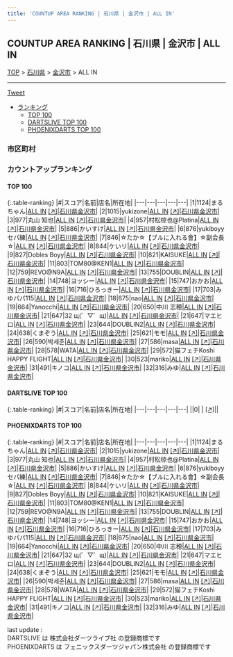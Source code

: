 ```yaml
---
title: 'COUNTUP AREA RANKING | 石川県 | 金沢市 | ALL IN'
---
```

## COUNTUP AREA RANKING | 石川県 | 金沢市 | ALL IN

[TOP](/darts/rank/) > [石川県](/darts/rank/石川県/) > [金沢市](/darts/rank/石川県/金沢市/) > ALL IN

___

<a href="https://twitter.com/share?ref_src=twsrc%5Etfw" data-text="COUNTUP AREA RANKING | 石川県金沢市ALL IN" class="twitter-share-button" data-hashtags="DARTSLIVE,PHOENIXDARTS,darts,ダーツ" data-show-count="false">Tweet</a>

* [ランキング](#カウントアップランキング)
    * [TOP 100](#top-100)
    * [DARTSLIVE TOP 100](#dartslive-top-100)
    * [PHOENIXDARTS TOP 100](#phoenixdarts-top-100)

### 市区町村

<ul>

</ul>

### カウントアップランキング

#### TOP 100



{:.table-ranking}
|#|スコア|名前|店名|所在地|
|---|---|---|---|---|
|1|1124|<span class="rank-name-pd">まるちゃん</span>|<a href="/darts/rank/shops/91792.html">ALL IN</a> <a href="https://vs.phoenixdarts.com/jp/shop/shopDetailInfo/s_91792?s_seq=91792">[↗]</a>|<a href="/darts/rank/石川県/金沢市">石川県金沢市</a>|
|2|1015|<span class="rank-name-pd">yukizone</span>|<a href="/darts/rank/shops/91792.html">ALL IN</a> <a href="https://vs.phoenixdarts.com/jp/shop/shopDetailInfo/s_91792?s_seq=91792">[↗]</a>|<a href="/darts/rank/石川県/金沢市">石川県金沢市</a>|
|3|977|<span class="rank-name-pd"><span class="pro-icon-pd"></span>丸山 知也</span>|<a href="/darts/rank/shops/91792.html">ALL IN</a> <a href="https://vs.phoenixdarts.com/jp/shop/shopDetailInfo/s_91792?s_seq=91792">[↗]</a>|<a href="/darts/rank/石川県/金沢市">石川県金沢市</a>|
|4|957|<span class="rank-name-pd">村松椋也@Platina</span>|<a href="/darts/rank/shops/91792.html">ALL IN</a> <a href="https://vs.phoenixdarts.com/jp/shop/shopDetailInfo/s_91792?s_seq=91792">[↗]</a>|<a href="/darts/rank/石川県/金沢市">石川県金沢市</a>|
|5|886|<span class="rank-name-pd">かいすけ</span>|<a href="/darts/rank/shops/91792.html">ALL IN</a> <a href="https://vs.phoenixdarts.com/jp/shop/shopDetailInfo/s_91792?s_seq=91792">[↗]</a>|<a href="/darts/rank/石川県/金沢市">石川県金沢市</a>|
|6|876|<span class="rank-name-pd">yukiboyy セパ練</span>|<a href="/darts/rank/shops/91792.html">ALL IN</a> <a href="https://vs.phoenixdarts.com/jp/shop/shopDetailInfo/s_91792?s_seq=91792">[↗]</a>|<a href="/darts/rank/石川県/金沢市">石川県金沢市</a>|
|7|846|<span class="rank-name-pd">☆たか☆【ブルに入れる會】☆副会長☆</span>|<a href="/darts/rank/shops/91792.html">ALL IN</a> <a href="https://vs.phoenixdarts.com/jp/shop/shopDetailInfo/s_91792?s_seq=91792">[↗]</a>|<a href="/darts/rank/石川県/金沢市">石川県金沢市</a>|
|8|844|<span class="rank-name-pd">ケいリ</span>|<a href="/darts/rank/shops/91792.html">ALL IN</a> <a href="https://vs.phoenixdarts.com/jp/shop/shopDetailInfo/s_91792?s_seq=91792">[↗]</a>|<a href="/darts/rank/石川県/金沢市">石川県金沢市</a>|
|9|827|<span class="rank-name-pd">Dobles Boyy</span>|<a href="/darts/rank/shops/91792.html">ALL IN</a> <a href="https://vs.phoenixdarts.com/jp/shop/shopDetailInfo/s_91792?s_seq=91792">[↗]</a>|<a href="/darts/rank/石川県/金沢市">石川県金沢市</a>|
|10|821|<span class="rank-name-pd">KAISUKE</span>|<a href="/darts/rank/shops/91792.html">ALL IN</a> <a href="https://vs.phoenixdarts.com/jp/shop/shopDetailInfo/s_91792?s_seq=91792">[↗]</a>|<a href="/darts/rank/石川県/金沢市">石川県金沢市</a>|
|11|803|<span class="rank-name-pd">TOM80@KEN1</span>|<a href="/darts/rank/shops/91792.html">ALL IN</a> <a href="https://vs.phoenixdarts.com/jp/shop/shopDetailInfo/s_91792?s_seq=91792">[↗]</a>|<a href="/darts/rank/石川県/金沢市">石川県金沢市</a>|
|12|759|<span class="rank-name-pd">REVO@N9A</span>|<a href="/darts/rank/shops/91792.html">ALL IN</a> <a href="https://vs.phoenixdarts.com/jp/shop/shopDetailInfo/s_91792?s_seq=91792">[↗]</a>|<a href="/darts/rank/石川県/金沢市">石川県金沢市</a>|
|13|755|<span class="rank-name-pd">DOUBLIN</span>|<a href="/darts/rank/shops/91792.html">ALL IN</a> <a href="https://vs.phoenixdarts.com/jp/shop/shopDetailInfo/s_91792?s_seq=91792">[↗]</a>|<a href="/darts/rank/石川県/金沢市">石川県金沢市</a>|
|14|748|<span class="rank-name-pd">ヨッシー</span>|<a href="/darts/rank/shops/91792.html">ALL IN</a> <a href="https://vs.phoenixdarts.com/jp/shop/shopDetailInfo/s_91792?s_seq=91792">[↗]</a>|<a href="/darts/rank/石川県/金沢市">石川県金沢市</a>|
|15|747|<span class="rank-name-pd">おかお</span>|<a href="/darts/rank/shops/91792.html">ALL IN</a> <a href="https://vs.phoenixdarts.com/jp/shop/shopDetailInfo/s_91792?s_seq=91792">[↗]</a>|<a href="/darts/rank/石川県/金沢市">石川県金沢市</a>|
|16|716|<span class="rank-name-pd">ひろっきー</span>|<a href="/darts/rank/shops/91792.html">ALL IN</a> <a href="https://vs.phoenixdarts.com/jp/shop/shopDetailInfo/s_91792?s_seq=91792">[↗]</a>|<a href="/darts/rank/石川県/金沢市">石川県金沢市</a>|
|17|703|<span class="rank-name-pd">みゆパパ115</span>|<a href="/darts/rank/shops/91792.html">ALL IN</a> <a href="https://vs.phoenixdarts.com/jp/shop/shopDetailInfo/s_91792?s_seq=91792">[↗]</a>|<a href="/darts/rank/石川県/金沢市">石川県金沢市</a>|
|18|675|<span class="rank-name-pd">nao</span>|<a href="/darts/rank/shops/91792.html">ALL IN</a> <a href="https://vs.phoenixdarts.com/jp/shop/shopDetailInfo/s_91792?s_seq=91792">[↗]</a>|<a href="/darts/rank/石川県/金沢市">石川県金沢市</a>|
|19|664|<span class="rank-name-pd">Yanocchi</span>|<a href="/darts/rank/shops/91792.html">ALL IN</a> <a href="https://vs.phoenixdarts.com/jp/shop/shopDetailInfo/s_91792?s_seq=91792">[↗]</a>|<a href="/darts/rank/石川県/金沢市">石川県金沢市</a>|
|20|650|<span class="rank-name-pd"><span class="pro-icon-pd"></span>中川 志穂</span>|<a href="/darts/rank/shops/91792.html">ALL IN</a> <a href="https://vs.phoenixdarts.com/jp/shop/shopDetailInfo/s_91792?s_seq=91792">[↗]</a>|<a href="/darts/rank/石川県/金沢市">石川県金沢市</a>|
|21|647|<span class="rank-name-pd">32 щ(゜▽゜щ)</span>|<a href="/darts/rank/shops/91792.html">ALL IN</a> <a href="https://vs.phoenixdarts.com/jp/shop/shopDetailInfo/s_91792?s_seq=91792">[↗]</a>|<a href="/darts/rank/石川県/金沢市">石川県金沢市</a>|
|21|647|<span class="rank-name-pd">マエヒロ</span>|<a href="/darts/rank/shops/91792.html">ALL IN</a> <a href="https://vs.phoenixdarts.com/jp/shop/shopDetailInfo/s_91792?s_seq=91792">[↗]</a>|<a href="/darts/rank/石川県/金沢市">石川県金沢市</a>|
|23|644|<span class="rank-name-pd">DOUBLIN2</span>|<a href="/darts/rank/shops/91792.html">ALL IN</a> <a href="https://vs.phoenixdarts.com/jp/shop/shopDetailInfo/s_91792?s_seq=91792">[↗]</a>|<a href="/darts/rank/石川県/金沢市">石川県金沢市</a>|
|24|638|<span class="rank-name-pd">くまぞう</span>|<a href="/darts/rank/shops/91792.html">ALL IN</a> <a href="https://vs.phoenixdarts.com/jp/shop/shopDetailInfo/s_91792?s_seq=91792">[↗]</a>|<a href="/darts/rank/石川県/金沢市">石川県金沢市</a>|
|25|621|<span class="rank-name-pd">モモ</span>|<a href="/darts/rank/shops/91792.html">ALL IN</a> <a href="https://vs.phoenixdarts.com/jp/shop/shopDetailInfo/s_91792?s_seq=91792">[↗]</a>|<a href="/darts/rank/石川県/金沢市">石川県金沢市</a>|
|26|590|<span class="rank-name-pd">박세준</span>|<a href="/darts/rank/shops/91792.html">ALL IN</a> <a href="https://vs.phoenixdarts.com/jp/shop/shopDetailInfo/s_91792?s_seq=91792">[↗]</a>|<a href="/darts/rank/石川県/金沢市">石川県金沢市</a>|
|27|586|<span class="rank-name-pd">masa</span>|<a href="/darts/rank/shops/91792.html">ALL IN</a> <a href="https://vs.phoenixdarts.com/jp/shop/shopDetailInfo/s_91792?s_seq=91792">[↗]</a>|<a href="/darts/rank/石川県/金沢市">石川県金沢市</a>|
|28|578|<span class="rank-name-pd">WATA</span>|<a href="/darts/rank/shops/91792.html">ALL IN</a> <a href="https://vs.phoenixdarts.com/jp/shop/shopDetailInfo/s_91792?s_seq=91792">[↗]</a>|<a href="/darts/rank/石川県/金沢市">石川県金沢市</a>|
|29|572|<span class="rank-name-pd">猫フェチKoshi HAPPY FLIGHT</span>|<a href="/darts/rank/shops/91792.html">ALL IN</a> <a href="https://vs.phoenixdarts.com/jp/shop/shopDetailInfo/s_91792?s_seq=91792">[↗]</a>|<a href="/darts/rank/石川県/金沢市">石川県金沢市</a>|
|30|523|<span class="rank-name-pd">mariko</span>|<a href="/darts/rank/shops/91792.html">ALL IN</a> <a href="https://vs.phoenixdarts.com/jp/shop/shopDetailInfo/s_91792?s_seq=91792">[↗]</a>|<a href="/darts/rank/石川県/金沢市">石川県金沢市</a>|
|31|491|<span class="rank-name-pd">キノコ</span>|<a href="/darts/rank/shops/91792.html">ALL IN</a> <a href="https://vs.phoenixdarts.com/jp/shop/shopDetailInfo/s_91792?s_seq=91792">[↗]</a>|<a href="/darts/rank/石川県/金沢市">石川県金沢市</a>|
|32|316|<span class="rank-name-pd">みゆ</span>|<a href="/darts/rank/shops/91792.html">ALL IN</a> <a href="https://vs.phoenixdarts.com/jp/shop/shopDetailInfo/s_91792?s_seq=91792">[↗]</a>|<a href="/darts/rank/石川県/金沢市">石川県金沢市</a>|


#### DARTSLIVE TOP 100



{:.table-ranking}
|#|スコア|名前|店名|所在地|
|---|---|---|---|---|
||0|<span class="rank-name-dl"> </span>|<a href="/darts/rank/shops/.html"></a> <a href="">[↗]</a>|<a href="/darts/rank//"></a>|


#### PHOENIXDARTS TOP 100



{:.table-ranking}
|#|スコア|名前|店名|所在地|
|---|---|---|---|---|
|1|1124|<span class="rank-name-pd">まるちゃん</span>|<a href="/darts/rank/shops/91792.html">ALL IN</a> <a href="https://vs.phoenixdarts.com/jp/shop/shopDetailInfo/s_91792?s_seq=91792">[↗]</a>|<a href="/darts/rank/石川県/金沢市">石川県金沢市</a>|
|2|1015|<span class="rank-name-pd">yukizone</span>|<a href="/darts/rank/shops/91792.html">ALL IN</a> <a href="https://vs.phoenixdarts.com/jp/shop/shopDetailInfo/s_91792?s_seq=91792">[↗]</a>|<a href="/darts/rank/石川県/金沢市">石川県金沢市</a>|
|3|977|<span class="rank-name-pd"><span class="pro-icon-pd"></span>丸山 知也</span>|<a href="/darts/rank/shops/91792.html">ALL IN</a> <a href="https://vs.phoenixdarts.com/jp/shop/shopDetailInfo/s_91792?s_seq=91792">[↗]</a>|<a href="/darts/rank/石川県/金沢市">石川県金沢市</a>|
|4|957|<span class="rank-name-pd">村松椋也@Platina</span>|<a href="/darts/rank/shops/91792.html">ALL IN</a> <a href="https://vs.phoenixdarts.com/jp/shop/shopDetailInfo/s_91792?s_seq=91792">[↗]</a>|<a href="/darts/rank/石川県/金沢市">石川県金沢市</a>|
|5|886|<span class="rank-name-pd">かいすけ</span>|<a href="/darts/rank/shops/91792.html">ALL IN</a> <a href="https://vs.phoenixdarts.com/jp/shop/shopDetailInfo/s_91792?s_seq=91792">[↗]</a>|<a href="/darts/rank/石川県/金沢市">石川県金沢市</a>|
|6|876|<span class="rank-name-pd">yukiboyy セパ練</span>|<a href="/darts/rank/shops/91792.html">ALL IN</a> <a href="https://vs.phoenixdarts.com/jp/shop/shopDetailInfo/s_91792?s_seq=91792">[↗]</a>|<a href="/darts/rank/石川県/金沢市">石川県金沢市</a>|
|7|846|<span class="rank-name-pd">☆たか☆【ブルに入れる會】☆副会長☆</span>|<a href="/darts/rank/shops/91792.html">ALL IN</a> <a href="https://vs.phoenixdarts.com/jp/shop/shopDetailInfo/s_91792?s_seq=91792">[↗]</a>|<a href="/darts/rank/石川県/金沢市">石川県金沢市</a>|
|8|844|<span class="rank-name-pd">ケいリ</span>|<a href="/darts/rank/shops/91792.html">ALL IN</a> <a href="https://vs.phoenixdarts.com/jp/shop/shopDetailInfo/s_91792?s_seq=91792">[↗]</a>|<a href="/darts/rank/石川県/金沢市">石川県金沢市</a>|
|9|827|<span class="rank-name-pd">Dobles Boyy</span>|<a href="/darts/rank/shops/91792.html">ALL IN</a> <a href="https://vs.phoenixdarts.com/jp/shop/shopDetailInfo/s_91792?s_seq=91792">[↗]</a>|<a href="/darts/rank/石川県/金沢市">石川県金沢市</a>|
|10|821|<span class="rank-name-pd">KAISUKE</span>|<a href="/darts/rank/shops/91792.html">ALL IN</a> <a href="https://vs.phoenixdarts.com/jp/shop/shopDetailInfo/s_91792?s_seq=91792">[↗]</a>|<a href="/darts/rank/石川県/金沢市">石川県金沢市</a>|
|11|803|<span class="rank-name-pd">TOM80@KEN1</span>|<a href="/darts/rank/shops/91792.html">ALL IN</a> <a href="https://vs.phoenixdarts.com/jp/shop/shopDetailInfo/s_91792?s_seq=91792">[↗]</a>|<a href="/darts/rank/石川県/金沢市">石川県金沢市</a>|
|12|759|<span class="rank-name-pd">REVO@N9A</span>|<a href="/darts/rank/shops/91792.html">ALL IN</a> <a href="https://vs.phoenixdarts.com/jp/shop/shopDetailInfo/s_91792?s_seq=91792">[↗]</a>|<a href="/darts/rank/石川県/金沢市">石川県金沢市</a>|
|13|755|<span class="rank-name-pd">DOUBLIN</span>|<a href="/darts/rank/shops/91792.html">ALL IN</a> <a href="https://vs.phoenixdarts.com/jp/shop/shopDetailInfo/s_91792?s_seq=91792">[↗]</a>|<a href="/darts/rank/石川県/金沢市">石川県金沢市</a>|
|14|748|<span class="rank-name-pd">ヨッシー</span>|<a href="/darts/rank/shops/91792.html">ALL IN</a> <a href="https://vs.phoenixdarts.com/jp/shop/shopDetailInfo/s_91792?s_seq=91792">[↗]</a>|<a href="/darts/rank/石川県/金沢市">石川県金沢市</a>|
|15|747|<span class="rank-name-pd">おかお</span>|<a href="/darts/rank/shops/91792.html">ALL IN</a> <a href="https://vs.phoenixdarts.com/jp/shop/shopDetailInfo/s_91792?s_seq=91792">[↗]</a>|<a href="/darts/rank/石川県/金沢市">石川県金沢市</a>|
|16|716|<span class="rank-name-pd">ひろっきー</span>|<a href="/darts/rank/shops/91792.html">ALL IN</a> <a href="https://vs.phoenixdarts.com/jp/shop/shopDetailInfo/s_91792?s_seq=91792">[↗]</a>|<a href="/darts/rank/石川県/金沢市">石川県金沢市</a>|
|17|703|<span class="rank-name-pd">みゆパパ115</span>|<a href="/darts/rank/shops/91792.html">ALL IN</a> <a href="https://vs.phoenixdarts.com/jp/shop/shopDetailInfo/s_91792?s_seq=91792">[↗]</a>|<a href="/darts/rank/石川県/金沢市">石川県金沢市</a>|
|18|675|<span class="rank-name-pd">nao</span>|<a href="/darts/rank/shops/91792.html">ALL IN</a> <a href="https://vs.phoenixdarts.com/jp/shop/shopDetailInfo/s_91792?s_seq=91792">[↗]</a>|<a href="/darts/rank/石川県/金沢市">石川県金沢市</a>|
|19|664|<span class="rank-name-pd">Yanocchi</span>|<a href="/darts/rank/shops/91792.html">ALL IN</a> <a href="https://vs.phoenixdarts.com/jp/shop/shopDetailInfo/s_91792?s_seq=91792">[↗]</a>|<a href="/darts/rank/石川県/金沢市">石川県金沢市</a>|
|20|650|<span class="rank-name-pd"><span class="pro-icon-pd"></span>中川 志穂</span>|<a href="/darts/rank/shops/91792.html">ALL IN</a> <a href="https://vs.phoenixdarts.com/jp/shop/shopDetailInfo/s_91792?s_seq=91792">[↗]</a>|<a href="/darts/rank/石川県/金沢市">石川県金沢市</a>|
|21|647|<span class="rank-name-pd">32 щ(゜▽゜щ)</span>|<a href="/darts/rank/shops/91792.html">ALL IN</a> <a href="https://vs.phoenixdarts.com/jp/shop/shopDetailInfo/s_91792?s_seq=91792">[↗]</a>|<a href="/darts/rank/石川県/金沢市">石川県金沢市</a>|
|21|647|<span class="rank-name-pd">マエヒロ</span>|<a href="/darts/rank/shops/91792.html">ALL IN</a> <a href="https://vs.phoenixdarts.com/jp/shop/shopDetailInfo/s_91792?s_seq=91792">[↗]</a>|<a href="/darts/rank/石川県/金沢市">石川県金沢市</a>|
|23|644|<span class="rank-name-pd">DOUBLIN2</span>|<a href="/darts/rank/shops/91792.html">ALL IN</a> <a href="https://vs.phoenixdarts.com/jp/shop/shopDetailInfo/s_91792?s_seq=91792">[↗]</a>|<a href="/darts/rank/石川県/金沢市">石川県金沢市</a>|
|24|638|<span class="rank-name-pd">くまぞう</span>|<a href="/darts/rank/shops/91792.html">ALL IN</a> <a href="https://vs.phoenixdarts.com/jp/shop/shopDetailInfo/s_91792?s_seq=91792">[↗]</a>|<a href="/darts/rank/石川県/金沢市">石川県金沢市</a>|
|25|621|<span class="rank-name-pd">モモ</span>|<a href="/darts/rank/shops/91792.html">ALL IN</a> <a href="https://vs.phoenixdarts.com/jp/shop/shopDetailInfo/s_91792?s_seq=91792">[↗]</a>|<a href="/darts/rank/石川県/金沢市">石川県金沢市</a>|
|26|590|<span class="rank-name-pd">박세준</span>|<a href="/darts/rank/shops/91792.html">ALL IN</a> <a href="https://vs.phoenixdarts.com/jp/shop/shopDetailInfo/s_91792?s_seq=91792">[↗]</a>|<a href="/darts/rank/石川県/金沢市">石川県金沢市</a>|
|27|586|<span class="rank-name-pd">masa</span>|<a href="/darts/rank/shops/91792.html">ALL IN</a> <a href="https://vs.phoenixdarts.com/jp/shop/shopDetailInfo/s_91792?s_seq=91792">[↗]</a>|<a href="/darts/rank/石川県/金沢市">石川県金沢市</a>|
|28|578|<span class="rank-name-pd">WATA</span>|<a href="/darts/rank/shops/91792.html">ALL IN</a> <a href="https://vs.phoenixdarts.com/jp/shop/shopDetailInfo/s_91792?s_seq=91792">[↗]</a>|<a href="/darts/rank/石川県/金沢市">石川県金沢市</a>|
|29|572|<span class="rank-name-pd">猫フェチKoshi HAPPY FLIGHT</span>|<a href="/darts/rank/shops/91792.html">ALL IN</a> <a href="https://vs.phoenixdarts.com/jp/shop/shopDetailInfo/s_91792?s_seq=91792">[↗]</a>|<a href="/darts/rank/石川県/金沢市">石川県金沢市</a>|
|30|523|<span class="rank-name-pd">mariko</span>|<a href="/darts/rank/shops/91792.html">ALL IN</a> <a href="https://vs.phoenixdarts.com/jp/shop/shopDetailInfo/s_91792?s_seq=91792">[↗]</a>|<a href="/darts/rank/石川県/金沢市">石川県金沢市</a>|
|31|491|<span class="rank-name-pd">キノコ</span>|<a href="/darts/rank/shops/91792.html">ALL IN</a> <a href="https://vs.phoenixdarts.com/jp/shop/shopDetailInfo/s_91792?s_seq=91792">[↗]</a>|<a href="/darts/rank/石川県/金沢市">石川県金沢市</a>|
|32|316|<span class="rank-name-pd">みゆ</span>|<a href="/darts/rank/shops/91792.html">ALL IN</a> <a href="https://vs.phoenixdarts.com/jp/shop/shopDetailInfo/s_91792?s_seq=91792">[↗]</a>|<a href="/darts/rank/石川県/金沢市">石川県金沢市</a>|


<div class="footer border-top border-gray-light mt-5 pt-3 text-right text-gray">
    last update : <span style="font-weight: italic" id="foot_last_modified"></span><br />
    DARTSLIVE は 株式会社ダーツライブ社 の登録商標です<br />
    PHOENIXDARTS は フェニックスダーツジャパン株式会社 の登録商標です<br />
</div>

<script src="https://cdnjs.cloudflare.com/ajax/libs/jquery.tablesorter/2.31.3/js/jquery.tablesorter.min.js" integrity="sha512-qzgd5cYSZcosqpzpn7zF2ZId8f/8CHmFKZ8j7mU4OUXTNRd5g+ZHBPsgKEwoqxCtdQvExE5LprwwPAgoicguNg==" crossorigin="anonymous" referrerpolicy="no-referrer"></script>
<link rel="stylesheet" href="https://cdnjs.cloudflare.com/ajax/libs/jquery.tablesorter/2.31.3/css/theme.default.min.css" integrity="sha512-wghhOJkjQX0Lh3NSWvNKeZ0ZpNn+SPVXX1Qyc9OCaogADktxrBiBdKGDoqVUOyhStvMBmJQ8ZdMHiR3wuEq8+w==" crossorigin="anonymous" referrerpolicy="no-referrer" />
<script>
$(function() {
    $(".table-ranking").tablesorter({sortList:[[0, 0]]});
    $("#foot_last_modified").text(formatDate(new Date(document.lastModified), 'yyyy-MM-dd HH:mm:ss'));
});
</script>

<script async src="https://platform.twitter.com/widgets.js" charset="utf-8"></script>
